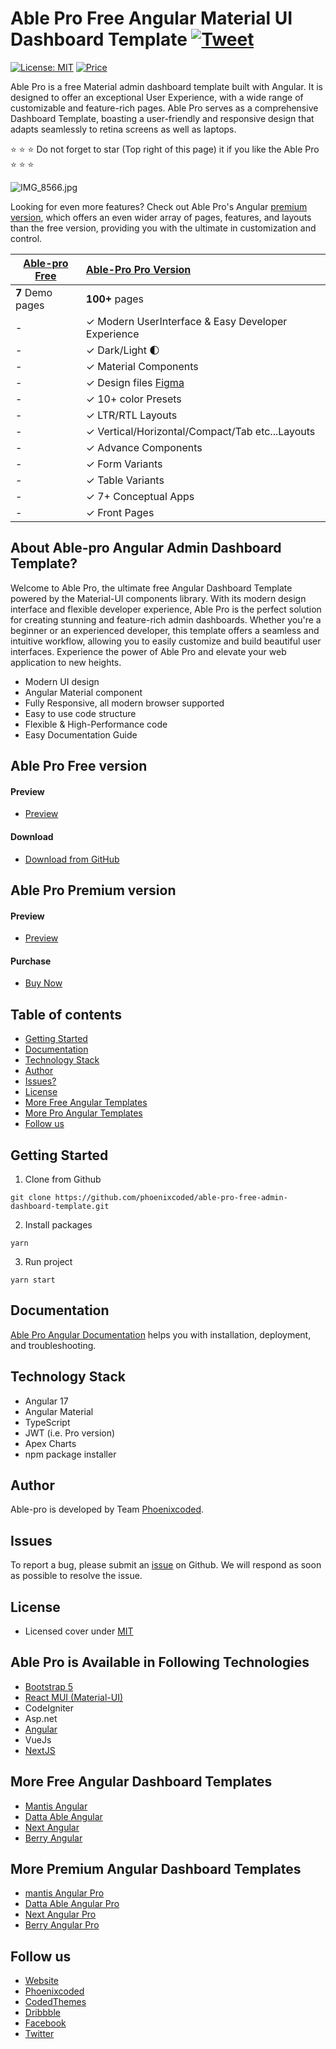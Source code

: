 # Able Pro Free Angular Material UI Dashboard Template [![Tweet](https://img.shields.io/twitter/url/http/shields.io.svg?style=social)](https://twitter.com/intent/tweet?text=Get%20Able%20%20Pro%20Angular%20-%20The%20most%20Beautiful%20Material%20Designed%20Admin%20Dashboard%20Template%20&url=https://ableproadmin.com/angular/default/&via=phoenixcoded&hashtags=angular,webdev,developers,javascript)

[![License: MIT](https://img.shields.io/badge/License-MIT-yellow.svg)](https://opensource.org/licenses/MIT)
[![Price](https://img.shields.io/badge/price-FREE-0098f7.svg)](https://github.com/codedthemes/able-pro-free-admin-dashboard-template/blob/master/LICENSE)

Able Pro is a free Material admin dashboard template built with Angular. It is designed to offer an exceptional User Experience, with a wide range of customizable and feature-rich pages. Able Pro serves as a comprehensive Dashboard Template, boasting a user-friendly and responsive design that adapts seamlessly to retina screens as well as laptops.

:star: :star: :star: Do not forget to star (Top right of this page) it if you like the Able Pro :star: :star: :star:

![IMG_8566.jpg](https://org-public-assets.s3.us-west-2.amazonaws.com/Free-Version-Banners/GITHUB-FREE-ANGULAR-REPO%20-%20Able%20pro%20admin.jpg)

Looking for even more features? Check out Able Pro's Angular [premium version](https://1.envato.market/zNkqj6), which offers an even wider array of pages, features, and layouts than the free version, providing you with the ultimate in customization and control.

| [Able-pro Free](https://ableproadmin.com/angular/free) | [Able-Pro Pro Version](https://1.envato.market/zNkqj6) |
| ------------------------------------------------------ | :---------------------------------------------------------- |
| **7** Demo pages                                       | **100+** pages                                              |
| -                                                      | ✓ Modern UserInterface & Easy Developer Experience          |
| -                                                      | ✓ Dark/Light 🌓                                             |
| -                                                      | ✓ Material Components                                       |
| -                                                      | ✓ Design files [Figma](https://links.codedthemes.com/mQZrX) |
| -                                                      | ✓ 10+ color Presets                                         |
| -                                                      | ✓ LTR/RTL Layouts                                           |
| -                                                      | ✓ Vertical/Horizontal/Compact/Tab etc...Layouts             |
| -                                                      | ✓ Advance Components                                        |
| -                                                      | ✓ Form Variants                                             |
| -                                                      | ✓ Table Variants                                            |
| -                                                      | ✓ 7+ Conceptual Apps                                        |
| -                                                      | ✓ Front Pages                                               |


## About Able-pro Angular Admin Dashboard Template?

Welcome to Able Pro, the ultimate free Angular Dashboard Template powered by the Material-UI components library. With its modern design interface and flexible developer experience, Able Pro is the perfect solution for creating stunning and feature-rich admin dashboards. Whether you're a beginner or an experienced developer, this template offers a seamless and intuitive workflow, allowing you to easily customize and build beautiful user interfaces. Experience the power of Able Pro and elevate your web application to new heights.

- Modern UI design
- Angular Material component
- Fully Responsive, all modern browser supported
- Easy to use code structure
- Flexible & High-Performance code
- Easy Documentation Guide

## Able Pro Free version

#### Preview

- [Preview](https://ableproadmin.com/angular/free)

#### Download

- [Download from GitHub](https://github.com/phoenixcoded/able-pro-free-admin-dashboard-template)

## Able Pro Premium version

#### Preview

- [Preview](https://ableproadmin.com/angular/default/)

#### Purchase

- [Buy Now](https://1.envato.market/zNkqj6)

## Table of contents

- [Getting Started](#getting-started)
- [Documentation](#documentation)
- [Technology Stack](#technology-stack)
- [Author](#author)
- [Issues?](#issues)
- [License](#license)
- [More Free Angular Templates](#more-free-angular-dashboard-templates)
- [More Pro Angular Templates](#more-premium-angular-dashboard-templates)
- [Follow us](#follow-us)

## Getting Started

1. Clone from Github

```
git clone https://github.com/phoenixcoded/able-pro-free-admin-dashboard-template.git
```

2. Install packages

```
yarn
```

3. Run project

```
yarn start
```

## Documentation

[Able Pro Angular Documentation](https://phoenixcoded.gitbook.io/able-pro/v/angular) helps you with installation, deployment, and troubleshooting.

## Technology Stack

- Angular 17
- Angular Material
- TypeScript
- JWT (i.e. Pro version)
- Apex Charts
- npm package installer

## Author

Able-pro is developed by Team [Phoenixcoded](https://themeforest.net/user/phoenixcoded).

## Issues

To report a bug, please submit an [issue](https://github.com/codedthemes/able-pro-free-admin-dashboard-template/issues) on Github. We will respond as soon as possible to resolve the issue.

## License

- Licensed cover under [MIT](https://github.com/phoenixcoded/able-pro-free-admin-dashboard-template/blob/master/LICENSE)

## Able Pro is Available in Following Technologies

- [Bootstrap 5](https://themeforest.net/item/able-pro-bootstrap-admin-dashboard-template/50170229)
- [React MUI (Material-UI)](https://themeforest.net/item/able-pro-react-nextjs-admin-dashboard/50613770)
- CodeIgniter
- Asp.net
- [Angular](https://themeforest.net/item/able-pro-angular-dashboard-template/50607360)
- VueJs
- [NextJS](https://themeforest.net/item/able-pro-react-nextjs-admin-dashboard/50613770)

## More Free Angular Dashboard Templates

- [Mantis Angular](https://codedthemes.com/item/mantis-angular-free-admin-template/)
- [Datta Able Angular](https://codedthemes.com/item/datta-able-angular-lite/)
- [Next Angular](https://codedthemes.com/item/next-free-admin-template/)
- [Berry Angular](https://codedthemes.com/item/berry-angular-free-admin-template/)

## More Premium Angular Dashboard Templates

- [mantis Angular Pro](https://codedthemes.com/item/mantis-angular-admin-template/)
- [Datta Able Angular Pro](https://codedthemes.com/item/datta-able-angular/)
- [Next Angular Pro](https://codedthemes.com/item/next-angular-admin-template/)
- [Berry Angular Pro](https://codedthemes.com/item/berry-angular-admin-dashboard-template/)

## Follow us

- [Website](https://ableproadmin.com/)
- [Phoenixcoded](https://themeforest.net/user/phoenixcoded)
- [CodedThemes](https://codedthemes.com)
- [Dribbble](https://dribbble.com/codedthemes)
- [Facebook](https://www.facebook.com/codedthemes)
- [Twitter](https://twitter.com/codedthemes)
